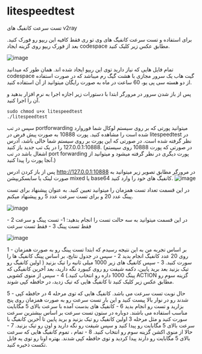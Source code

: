 # litespeedtest
تست سرعت کانفیگ های v2ray

برای استفاده و تست سرعت کانفیگ های وی تو ری فقط کافیه این ریپو رو فورک کنید.
بعد از فورک ریپو روی گزینه ایجاد codespace مطابق عکس زیر کلیک کنید.

![image](https://github.com/user-attachments/assets/1d04bc24-6902-481d-878b-ae4ee723fc70)

تمام فایل هایی که نیاز دارید توی این ریپو ایجاد شده اند.
همان طور که میدانید codespace گیت هاب یک سرور مجازی  با هشت گیگ رم میباشد که در صورت استفاده از دو هسته سی پی یو، 60 ساعت در ماه به صورت رایگان میتوانید از آن استفاده کنید.

پس از باز شدن سرور در مرورگر ابتدا با دستورات زیر اجازه اجرا به نرم افزار بدهید و آن را اجرا کنید.
```shell
sudo chmod u+x litespeedtest
./litespeedtest
```


سپس در تب portforwarding میتوانید پورتی که بر روی سیستم لوکال شما فوروارد شده است را مشاهده کنید. پورت 10888 به صورت پیش فرض در litespeedtest در نظر گرفته شده است. در صورتی که این پورت بر روی سیستم شما خالی باشد، آدرس 127.0.0.1:10888 را در یک تب جدید باز کنید. (در صورتی که پورت 10888 روی سیستم اشغال باشد در تب port forwarding پورت دیگری در نظر گرفته میشود و میتوانید از آنجا پورت را پیدا کنید.)

پس از باز کردن ادرس http://127.0.0.1:10888 در مرورگر مطابق تصویر زیر میتوانید به صورت لینک یا سابسکریپشن mixed یا base64 کانفیگ های خود را وارد کنید.
![image](https://github.com/user-attachments/assets/730de964-362f-42d3-ae17-805fc3204c5e)

در این قسمت تعداد تست همزمان را میتوانید تعیین کنید. به عنوان پیشنهاد برای تست پینگ عدد 20 و برای تست سرعت عدد 5 رو پیشنهاد میکنم.

![image](https://github.com/user-attachments/assets/b34bbbfc-d44b-484e-8a23-a2e39a974eec)

در این قسمت میتوانید به سه حالت تست را انجام بدهید:
1- تست پینگ و سرعت
2 - فقط تست پینگ
3 - فقط تست سرعت

![image](https://github.com/user-attachments/assets/9adbc944-e1ed-44a3-9b2c-a4f968b150ac)


1 - بر اساس تجربه من به این نتیجه رسیدم که ابتدا تست پینگ رو به صورت همزمان روی 20 عدد کانفیگ انجام بدید
2 - سپس در جدول نتایج، بر اساس پینگ کانفیگ ها را سورت کنید.
3 - سپس کانفیگ های زیر 1000 میلی ثانیه را تیک بزنید ( اولین کانفیگ رو تیک بزنید بعد برید پایین، دکمه شیفت رو روی کیبورد نگه دارید، بعد آخرین کانفیگی که پینگ 1000 داره رو انتخاب کنید.)
4 - سپس از منوی کشویی ACTION گزینه سوم رو مطابق عکس زیر کلیک کنید تا کانفیگ هایی که تیک زدید، در حافظه کپی شوند.

5 - حال نوبت تست سرعت می باشد. کانفیگ هایی که توی مرحله 4 در حافظه کپی شدند رو در نوار بالا پیست کنید و این بار تست سرعت رو به صورت همزمان روی پنج بزارید و تست رو انجام بدید
6 - کانفیگ های بدست آمده با سرعت بالای 5 مگابایت مناسب استفاده می باشند. دوباره در ستون تست سرعت بر اساس بیشترین سرعت سورت کنید و مثل مرحله 3 اولین کانفیگ رو تیک بزنید و برید پایین تا آخرین کانفیگ با سرعت بالای 5 مگابایت رو پیدا کنید و سپس شیفت رو نگه دارید و اون رو تیک بزنید.
7 - حالا از منوی اکشن گزینه سوم رو انتخاب کنید.
8 - تمام ، تموم کانفیگ هایی که سرعت بالای 5 مگابایت رو دارند پیدا کردید و توی حافظه کپی شدند. بهتره اونا رو توی یه فایل تکست ذخیره کنید.



